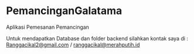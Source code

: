 # PemancinganGalatama
Aplikasi Pemesanan Pemancingan

Untuk mendapatkan Database dan folder backend silahkan kontak saya di : Ranggacikal2@gmail.com / ranggacikal@merahputih.id
